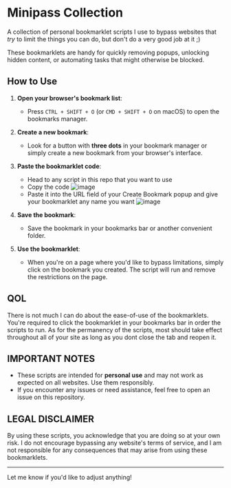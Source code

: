 # Minipass Collection

A collection of personal bookmarklet scripts I use to bypass websites that *try* to limit the things you can do, but don't do a very good job at it ;)

These bookmarklets are handy for quickly removing popups, unlocking hidden content, or automating tasks that might otherwise be blocked. 

## How to Use

1. **Open your browser's bookmark list**:
    - Press `CTRL + SHIFT + O` (or `CMD + SHIFT + O` on macOS) to open the bookmarks manager.

2. **Create a new bookmark**:
    - Look for a button with **three dots** in your bookmark manager or simply create a new bookmark from your browser's interface.

3. **Paste the bookmarklet code**:
    - Head to any script in this repo that you want to use
    - Copy the code
      ![image](https://github.com/user-attachments/assets/fbd58425-d4db-4bb8-8d40-0fabf7150cc9)
    - Paste it into the URL field of your Create Bookmark popup and give your bookmarklet any name you want
      ![image](https://github.com/user-attachments/assets/20e7d60b-b072-4242-8436-bcb7f86874ed)

4. **Save the bookmark**:
    - Save the bookmark in your bookmarks bar or another convenient folder.

5. **Use the bookmarklet**:
    - When you're on a page where you'd like to bypass limitations, simply click on the bookmark you created. The script will run and remove the restrictions on the page.

## QOL
There is not much I can do about the ease-of-use of the bookmarklets. You're required to click the bookmarklet in your bookmarks bar in order the scripts to run. As for the permanency of the scripts, most should take effect throughout all of your site as long as you dont close the tab and reopen it.

## IMPORTANT NOTES

- These scripts are intended for **personal use** and may not work as expected on all websites. Use them responsibly.
- If you encounter any issues or need assistance, feel free to open an issue on this repository.

## LEGAL DISCLAIMER

By using these scripts, you acknowledge that you are doing so at your own risk. I do not encourage bypassing any website's terms of service, and I am not responsible for any consequences that may arise from using these bookmarklets.

---

Let me know if you'd like to adjust anything!
